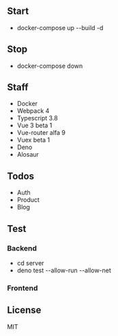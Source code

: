 ## Start
- docker-compose up --build -d

## Stop
  - docker-compose down

## Staff

* Docker
* Webpack 4
* Typescript 3.8
* Vue 3 beta 1
* Vue-router alfa 9
* Vuex beta 1
* Deno
* Alosaur

## Todos

 - Auth
 - Product
 - Blog

## Test
### Backend

- cd server
- deno test --allow-run --allow-net

### Frontend


## License

MIT